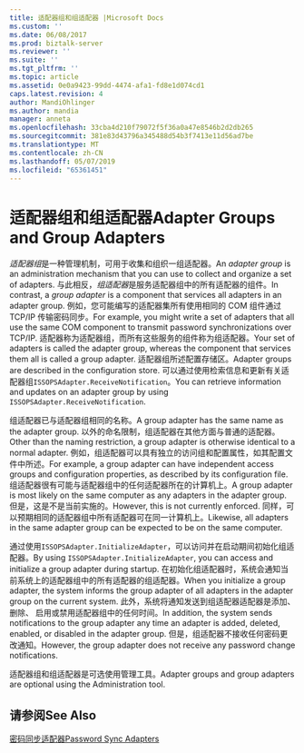 ```yaml
---
title: 适配器组和组适配器 |Microsoft Docs
ms.custom: ''
ms.date: 06/08/2017
ms.prod: biztalk-server
ms.reviewer: ''
ms.suite: ''
ms.tgt_pltfrm: ''
ms.topic: article
ms.assetid: 0e0a9423-99dd-4474-afa1-fd8e1d074cd1
caps.latest.revision: 4
author: MandiOhlinger
ms.author: mandia
manager: anneta
ms.openlocfilehash: 33cba4d210f79072f5f36a0a47e8546b2d2db265
ms.sourcegitcommit: 381e83d43796a345488d54b3f7413e11d56ad7be
ms.translationtype: MT
ms.contentlocale: zh-CN
ms.lasthandoff: 05/07/2019
ms.locfileid: "65361451"
---
```

# <a name="adapter-groups-and-group-adapters"></a><span data-ttu-id="e5d66-102">适配器组和组适配器</span><span class="sxs-lookup"><span data-stu-id="e5d66-102">Adapter Groups and Group Adapters</span></span>
<span data-ttu-id="e5d66-103">*适配器组*是一种管理机制，可用于收集和组织一组适配器。</span><span class="sxs-lookup"><span data-stu-id="e5d66-103">An *adapter group* is an administration mechanism that you can use to collect and organize a set of adapters.</span></span> <span data-ttu-id="e5d66-104">与此相反，*组适配器*是服务适配器组中的所有适配器的组件。</span><span class="sxs-lookup"><span data-stu-id="e5d66-104">In contrast, a *group adapter* is a component that services all adapters in an adapter group.</span></span> <span data-ttu-id="e5d66-105">例如，您可能编写的适配器集所有使用相同的 COM 组件通过 TCP/IP 传输密码同步。</span><span class="sxs-lookup"><span data-stu-id="e5d66-105">For example, you might write a set of adapters that all use the same COM component to transmit password synchronizations over TCP/IP.</span></span> <span data-ttu-id="e5d66-106">适配器称为适配器组，而所有这些服务的组件称为组适配器。</span><span class="sxs-lookup"><span data-stu-id="e5d66-106">Your set of adapters is called the adapter group, whereas the component that services them all is called a group adapter.</span></span> <span data-ttu-id="e5d66-107">适配器组所述配置存储区。</span><span class="sxs-lookup"><span data-stu-id="e5d66-107">Adapter groups are described in the configuration store.</span></span> <span data-ttu-id="e5d66-108">可以通过使用检索信息和更新有关适配器组`ISSOPSAdapter.ReceiveNotification`。</span><span class="sxs-lookup"><span data-stu-id="e5d66-108">You can retrieve information and updates on an adapter group by using `ISSOPSAdapter.ReceiveNotification`.</span></span>  
  
 <span data-ttu-id="e5d66-109">组适配器已与适配器组相同的名称。</span><span class="sxs-lookup"><span data-stu-id="e5d66-109">A group adapter has the same name as the adapter group.</span></span> <span data-ttu-id="e5d66-110">以外的命名限制，组适配器在其他方面与普通的适配器。</span><span class="sxs-lookup"><span data-stu-id="e5d66-110">Other than the naming restriction, a group adapter is otherwise identical to a normal adapter.</span></span> <span data-ttu-id="e5d66-111">例如，组适配器可以具有独立的访问组和配置属性，如其配置文件中所述。</span><span class="sxs-lookup"><span data-stu-id="e5d66-111">For example, a group adapter can have independent access groups and configuration properties, as described by its configuration file.</span></span> <span data-ttu-id="e5d66-112">组适配器很有可能与适配器组中的任何适配器所在的计算机上。</span><span class="sxs-lookup"><span data-stu-id="e5d66-112">A group adapter is most likely on the same computer as any adapters in the adapter group.</span></span> <span data-ttu-id="e5d66-113">但是，这是不是当前实施的。</span><span class="sxs-lookup"><span data-stu-id="e5d66-113">However, this is not currently enforced.</span></span> <span data-ttu-id="e5d66-114">同样，可以预期相同的适配器组中所有适配器可在同一计算机上。</span><span class="sxs-lookup"><span data-stu-id="e5d66-114">Likewise, all adapters in the same adapter group can be expected to be on the same computer.</span></span>  
  
 <span data-ttu-id="e5d66-115">通过使用`ISSOPSAdapter.InitializeAdapter`，可以访问并在启动期间初始化组适配器。</span><span class="sxs-lookup"><span data-stu-id="e5d66-115">By using `ISSOPSAdapter.InitializeAdapter`, you can access and initialize a group adapter during startup.</span></span> <span data-ttu-id="e5d66-116">在初始化组适配器时，系统会通知当前系统上的适配器组中的所有适配器的组适配器。</span><span class="sxs-lookup"><span data-stu-id="e5d66-116">When you initialize a group adapter, the system informs the group adapter of all adapters in the adapter group on the current system.</span></span> <span data-ttu-id="e5d66-117">此外，系统将通知发送到组适配器适配器是添加、 删除、 启用或禁用适配器组中的任何时间。</span><span class="sxs-lookup"><span data-stu-id="e5d66-117">In addition, the system sends notifications to the group adapter any time an adapter is added, deleted, enabled, or disabled in the adapter group.</span></span> <span data-ttu-id="e5d66-118">但是，组适配器不接收任何密码更改通知。</span><span class="sxs-lookup"><span data-stu-id="e5d66-118">However, the group adapter does not receive any password change notifications.</span></span>  
  
 <span data-ttu-id="e5d66-119">适配器组和组适配器是可选使用管理工具。</span><span class="sxs-lookup"><span data-stu-id="e5d66-119">Adapter groups and group adapters are optional using the Administration tool.</span></span>  
  
## <a name="see-also"></a><span data-ttu-id="e5d66-120">请参阅</span><span class="sxs-lookup"><span data-stu-id="e5d66-120">See Also</span></span>  
 [<span data-ttu-id="e5d66-121">密码同步适配器</span><span class="sxs-lookup"><span data-stu-id="e5d66-121">Password Sync Adapters</span></span>](../core/password-sync-adapters.md)